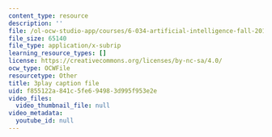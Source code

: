 ```yaml
---
content_type: resource
description: ''
file: /ol-ocw-studio-app/courses/6-034-artificial-intelligence-fall-2010/f855122a841c5fe694983d995f953e2e_6nDqY8MPLDM.vtt
file_size: 65140
file_type: application/x-subrip
learning_resource_types: []
license: https://creativecommons.org/licenses/by-nc-sa/4.0/
ocw_type: OCWFile
resourcetype: Other
title: 3play caption file
uid: f855122a-841c-5fe6-9498-3d995f953e2e
video_files:
  video_thumbnail_file: null
video_metadata:
  youtube_id: null
---
```

